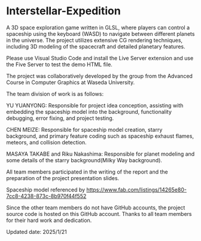 # Interstellar-Expedition
 A 3D space exploration game written in GLSL, where players can control a spaceship using the keyboard (WASD) to navigate between different planets in the universe. The project utilizes extensive CG rendering techniques, including 3D modeling of the spacecraft and detailed planetary features.
 
Please use Visual Studio Code and install the Live Server extension and use the Five Server to test the demo HTML file. 

The project was collaboratively developed by the group from the Advanced Course in Computer Graphics at Waseda University. 

The team division of work is as follows:

YU YUANYONG: Responsible for project idea conception, assisting with embedding the spaceship model into the background, functionality debugging, error fixing, and project testing.

CHEN MEIZE: Responsible for spaceship model creation, starry background, and primary feature coding such as spaceship exhaust flames, meteors, and collision detection.

MASAYA TAKABE and Riku Nakashima: Responsible for planet modeling and some details of the starry background(Milky Way background).

All team members participated in the writing of the report and the preparation of the project presentation slides.

Spaceship model referenced by https://www.fab.com/listings/14265e80-7cc8-4238-873c-8b970f44f552

Since the other team members do not have GitHub accounts, the project source code is hosted on this GitHub account.
Thanks to all team members for their hard work and dedication. 

Updated date: 2025/1/21

